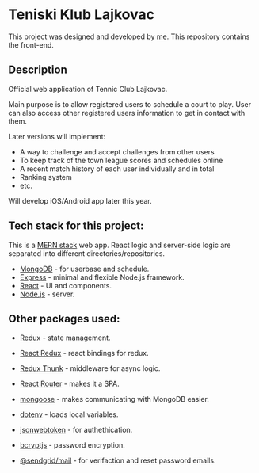 # Teniski Klub Lajkovac

This project was designed and developed by [me](https://www.lukabajic.dev).
This repository contains the front-end.

## Description

Official web application of Tennic Club Lajkovac.

Main purpose is to allow registered users to schedule a court to play.
User can also access other registered users information to get in contact with them.

Later versions will implement:

- A way to challenge and accept challenges from other users
- To keep track of the town league scores and schedules online
- A recent match history of each user individually and in total
- Ranking system
- etc.

Will develop iOS/Android app later this year.

## Tech stack for this project:

This is a [MERN stack](https://www.mongodb.com/mern-stack) web app.
React logic and server-side logic are separated into different directories/repositories.

- [MongoDB](https://nextjs.org/) - for userbase and schedule.
- [Express](https://nextjs.org/) - minimal and flexible Node.js framework.
- [React](https://reactjs.org/) - UI and components.
- [Node.js](https://nextjs.org/) - server.

## Other packages used:

- [Redux](https://redux.js.org/) - state management.
- [React Redux](https://react-redux.js.org/) - react bindings for redux.
- [Redux Thunk](https://github.com/reduxjs/redux-thunk) - middleware for async logic.
- [React Router](https://reactrouter.com/web) - makes it a SPA.

- [mongoose](https://mongoosejs.com/) - makes communicating with MongoDB easier.
- [dotenv](https://github.com/motdotla/dotenv) - loads local variables.
- [jsonwebtoken](https://jwt.io/) - for authethication.
- [bcryptjs](https://www.npmjs.com/package/bcryptjs) - password encryption.
- [@sendgrid/mail](https://sendgrid.com/) - for verifaction and reset password emails.
